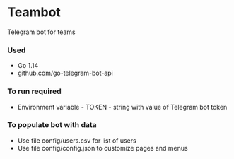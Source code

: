 # Teambot
Telegram bot for teams

### Used
* Go 1.14
* github.com/go-telegram-bot-api

### To run required
* Environment variable - TOKEN - string with value of Telegram bot token

### To populate bot with data
* Use file config/users.csv for list of users
* Use file config/config.json to customize pages and menus
